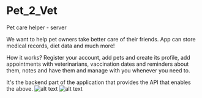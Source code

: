 # Pet_2_Vet
Pet care helper - server

We want to help pet owners take better care of  their friends. App can store medical records, diet data and much more!

How it works?
  Register your account, 
  add pets and create its profile, 
  add appointments with veterinarians, vaccination dates and reminders about them, notes and have them and manage with you whenever you need to.
 
It's the backend part of the application that provides the API that enables the above.
![alt text](https://github.com/[MGawronskiCode]/[Pet_2_Vet]/blob/[development]/image.jpg?raw=true)
![alt text](https://i.imgur.com/ptEv6Gc.png)
